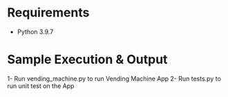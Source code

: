 # Requirements

  * Python 3.9.7




# Sample Execution & Output

1- Run vending_machine.py to run Vending Machine App
2- Run tests.py to run unit test on the App